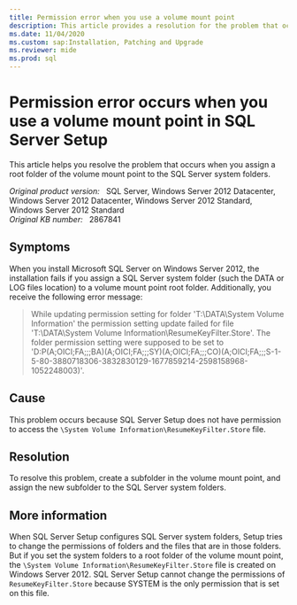 ```yaml
---
title: Permission error when you use a volume mount point
description: This article provides a resolution for the problem that occurs when you assign a root folder of the volume mount point to the SQL Server system folders.
ms.date: 11/04/2020
ms.custom: sap:Installation, Patching and Upgrade
ms.reviewer: mide
ms.prod: sql
---
```

# Permission error occurs when you use a volume mount point in SQL Server Setup

This article helps you resolve the problem that occurs when you assign a root folder of the volume mount point to the SQL Server system folders.

_Original product version:_ &nbsp; SQL Server, Windows Server 2012 Datacenter, Windows Server 2012 Datacenter, Windows Server 2012 Standard, Windows Server 2012 Standard  
_Original KB number:_ &nbsp; 2867841

## Symptoms

When you install Microsoft SQL Server on Windows Server 2012, the installation fails if you assign a SQL Server system folder (such the DATA or LOG files location) to a volume mount point root folder. Additionally, you receive the following error message:

> While updating permission setting for folder 'T:\DATA\System Volume Information' the permission setting update failed for file 'T:\DATA\System Volume Information\ResumeKeyFilter.Store'. The folder permission setting were supposed to be set to 'D:P(A;OICI;FA;;;BA)(A;OICI;FA;;;SY)(A;OICI;FA;;;CO)(A;OICI;FA;;;S-1-5-80-3880718306-3832830129-1677859214-2598158968-1052248003)'.

## Cause

This problem occurs because SQL Server Setup does not have permission to access the `\System Volume Information\ResumeKeyFilter.Store` file.

## Resolution

To resolve this problem, create a subfolder in the volume mount point, and assign the new subfolder to the SQL Server system folders.

## More information

When SQL Server Setup configures SQL Server system folders, Setup tries to change the permissions of folders and the files that are in those folders. But if you set the system folders to a root folder of the volume mount point, the `\System Volume Information\ResumeKeyFilter.Store` file is created on Windows Server 2012. SQL Server Setup cannot change the permissions of `ResumeKeyFilter.Store` because SYSTEM is the only permission that is set on this file.
